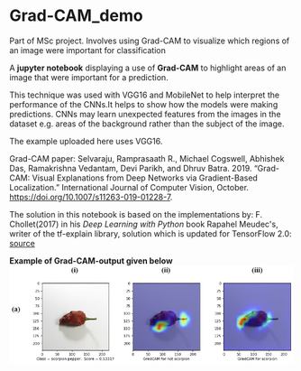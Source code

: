 # Grad-CAM_demo
Part of MSc project. Involves using Grad-CAM to visualize which regions of an image were important for classification


A **jupyter notebook** displaying a use of **Grad-CAM** to highlight areas of an image that were important for a prediction.

This technique was used with VGG16 and MobileNet to help interpret the performance of the CNNs.It helps to show how the models were making predictions. CNNs may learn unexpected features from the images in the dataset e.g. areas of the background rather than the subject of the image.

The example uploaded here uses VGG16.


Grad-CAM paper: 
Selvaraju, Ramprasaath R., Michael Cogswell, Abhishek Das, Ramakrishna Vedantam, Devi Parikh, and Dhruv Batra. 2019. “Grad-CAM: Visual Explanations from Deep Networks via Gradient-Based Localization.” International Journal of Computer Vision, October. https://doi.org/10.1007/s11263-019-01228-7.


The solution in this notebook is based on the implementations by:
F. Chollet(2017) in his *Deep Learning with Python* book
Rapahel Meudec's, writer of the tf-explain library, solution which is updated for TensorFlow 2.0: [source](https://stackoverflow.com/questions/58322147/how-to-generate-cnn-heatmaps-using-built-in-keras-in-tf2-0-tf-keras)


**Example of Grad-CAM-output given below**
![Grad-CAM output](/sample.jpg?raw=true)

